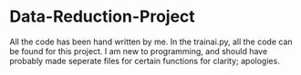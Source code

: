 # Data-Reduction-Project
All the code has been hand written by me. In the trainai.py, all the code can be found for this project. I am new to programming, and should have probably made seperate files for certain functions for clarity; apologies.
